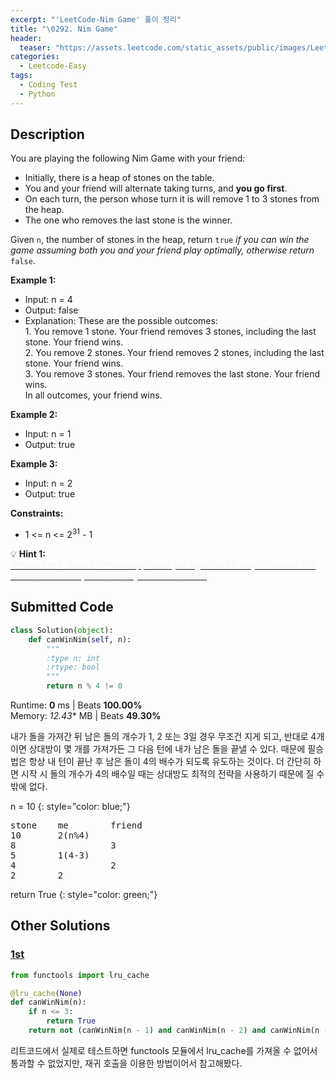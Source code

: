 ```yaml
---
excerpt: "'LeetCode-Nim Game' 풀이 정리"
title: "\0292. Nim Game"
header:
  teaser: "https://assets.leetcode.com/static_assets/public/images/LeetCode_Sharing.png"
categories:
  - Leetcode-Easy
tags:
  - Coding Test
  - Python
---
```


## <i class="fa-solid fa-file-lines"></i> Description

You are playing the following Nim Game with your friend:

- Initially, there is a heap of stones on the table.
- You and your friend will alternate taking turns, and **you go first**.
- On each turn, the person whose turn it is will remove 1 to 3 stones from the heap.
- The one who removes the last stone is the winner.

Given `n`, the number of stones in the heap, return `true` *if you can win the game assuming both you and your friend play optimally, otherwise return* `false`.

**Example 1:**

- Input: n = 4
- Output: false
- Explanation: These are the possible outcomes:   
1\. You remove 1 stone. Your friend removes 3 stones, including the last stone. Your friend wins.   
2\. You remove 2 stones. Your friend removes 2 stones, including the last stone. Your friend wins.   
3\. You remove 3 stones. Your friend removes the last stone. Your friend wins.   
In all outcomes, your friend wins.

**Example 2:**

- Input: n = 1
- Output: true

**Example 3:**

- Input: n = 2
- Output: true

**Constraints:**

- 1 <= n <= 2<sup>31</sup> - 1

💡 **Hint 1:**   
<u><span style="color:#F5F5F5">If there are 5 stones in the heap, could you figure out a way to remove the stones such that you will always be the winner?</span></u>

## <i class="fa-solid fa-cloud-arrow-up"></i> Submitted Code

```python
class Solution(object):
    def canWinNim(self, n):
        """
        :type n: int
        :rtype: bool
        """
        return n % 4 != 0
```
<i class="fa-solid fa-clock"></i> Runtime: **0** ms \| Beats **100.00%**    
<i class="fa-solid fa-memory"></i> Memory: *12.43** MB \| Beats **49.30%**

내가 돌을 가져간 뒤 남은 돌의 개수가 1, 2 또는 3일 경우 무조건 지게 되고, 반대로 4개이면 상대방이 몇 개를 가져가든 그 다음 턴에 내가 남은 돌을 끝낼 수 있다. 때문에 필승법은 항상 내 턴이 끝난 후 남은 돌이 4의 배수가 되도록 유도하는 것이다. 더 간단히 하면 시작 시 돌의 개수가 4의 배수일 때는 상대방도 최적의 전략을 사용하기 때문에 질 수밖에 없다.

n = 10
{: style="color: blue;"}
<pre>
stone    me        friend
10       2(n%4)
8                  3
5        1(4-3)        
4                  2
2        2
</pre>

return True
{: style="color: green;"}

## <i class="fa-solid fa-flask"></i> Other Solutions

### <a href="https://leetcode.com/problems/nim-game/solutions/6680624/beats-100-simple-o1-soln-by-arun_george-ajsj/" target="_blank">1st</a>

```python
from functools import lru_cache

@lru_cache(None)
def canWinNim(n):
    if n <= 3:
        return True
    return not (canWinNim(n - 1) and canWinNim(n - 2) and canWinNim(n - 3))
```
리트코드에서 실제로 테스트하면 functools 모듈에서 lru_cache를 가져올 수 없어서 통과할 수 없었지만, 재귀 호출을 이용한 방법이어서 참고해봤다.
